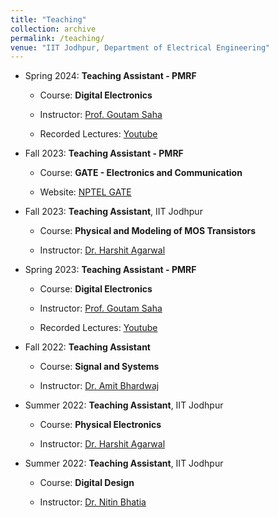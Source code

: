 ```yaml
---
title: "Teaching"
collection: archive
permalink: /teaching/
venue: "IIT Jodhpur, Department of Electrical Engineering"
---
```

* Spring 2024: **Teaching Assistant - PMRF**
 
  * Course: **Digital Electronics**

  * Instructor: [Prof. Goutam Saha](https://www.iitkgp.ac.in/department/EC/faculty/ec-gsaha)
 
  * Recorded Lectures: [Youtube](https://youtube.com/@anantsinghal26?si=e_9mvYio_4llgJDj)
 
* Fall 2023: **Teaching Assistant - PMRF**
 
  * Course: **GATE - Electronics and Communication**
 
  * Website: [NPTEL GATE](https://gate.nptel.ac.in/videosolutions.php?branchID=1&cid=2)

* Fall 2023: **Teaching Assistant**, IIT Jodhpur
 
  * Course: **Physical and Modeling of MOS Transistors**

  * Instructor: [Dr. Harshit Agarwal](https://agarwalharshitblog.wordpress.com/)

* Spring 2023: **Teaching Assistant - PMRF**
 
  * Course: **Digital Electronics**

  * Instructor: [Prof. Goutam Saha](https://www.iitkgp.ac.in/department/EC/faculty/ec-gsaha)
  
  * Recorded Lectures: [Youtube](https://youtube.com/@anantsinghal26?si=e_9mvYio_4llgJDj)

* Fall 2022: **Teaching Assistant**
 
  * Course: **Signal and Systems**

  * Instructor: [Dr. Amit Bhardwaj](http://home.iitj.ac.in/~amitb/index.html)

* Summer 2022: **Teaching Assistant**, IIT Jodhpur
 
  * Course: **Physical Electronics**

  * Instructor: [Dr. Harshit Agarwal](https://agarwalharshitblog.wordpress.com/)
  
* Summer 2022: **Teaching Assistant**, IIT Jodhpur
 
  * Course: **Digital Design**

  * Instructor: [Dr. Nitin Bhatia](http://home.iitj.ac.in/~nitin/)
